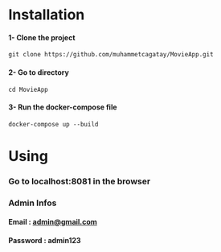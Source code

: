 # Installation

#### 1- Clone the project
```
git clone https://github.com/muhammetcagatay/MovieApp.git
```

#### 2- Go to directory
```
cd MovieApp
```

#### 3- Run the docker-compose file
```
docker-compose up --build
```

# Using

### Go to localhost:8081 in the browser

### Admin Infos
#### Email : admin@gmail.com
#### Password : admin123
